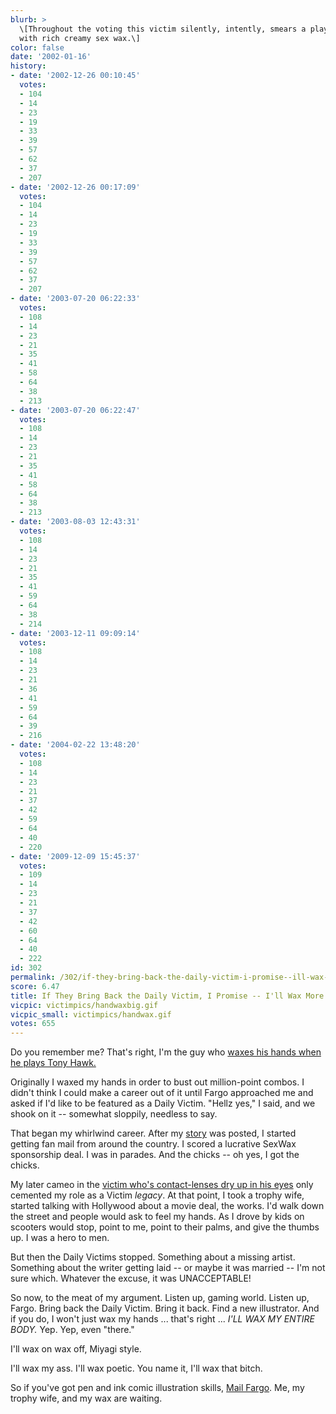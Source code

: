 ```yaml
---
blurb: >
  \[Throughout the voting this victim silently, intently, smears a playstation 2 controller
  with rich creamy sex wax.\]
color: false
date: '2002-01-16'
history:
- date: '2002-12-26 00:10:45'
  votes:
  - 104
  - 14
  - 23
  - 19
  - 33
  - 39
  - 57
  - 62
  - 37
  - 207
- date: '2002-12-26 00:17:09'
  votes:
  - 104
  - 14
  - 23
  - 19
  - 33
  - 39
  - 57
  - 62
  - 37
  - 207
- date: '2003-07-20 06:22:33'
  votes:
  - 108
  - 14
  - 23
  - 21
  - 35
  - 41
  - 58
  - 64
  - 38
  - 213
- date: '2003-07-20 06:22:47'
  votes:
  - 108
  - 14
  - 23
  - 21
  - 35
  - 41
  - 58
  - 64
  - 38
  - 213
- date: '2003-08-03 12:43:31'
  votes:
  - 108
  - 14
  - 23
  - 21
  - 35
  - 41
  - 59
  - 64
  - 38
  - 214
- date: '2003-12-11 09:09:14'
  votes:
  - 108
  - 14
  - 23
  - 21
  - 36
  - 41
  - 59
  - 64
  - 39
  - 216
- date: '2004-02-22 13:48:20'
  votes:
  - 108
  - 14
  - 23
  - 21
  - 37
  - 42
  - 59
  - 64
  - 40
  - 220
- date: '2009-12-09 15:45:37'
  votes:
  - 109
  - 14
  - 23
  - 21
  - 37
  - 42
  - 60
  - 64
  - 40
  - 222
id: 302
permalink: /302/if-they-bring-back-the-daily-victim-i-promise--ill-wax-more-than-my-hands/
score: 6.47
title: If They Bring Back the Daily Victim, I Promise -- I'll Wax More than My Hands
vicpic: victimpics/handwaxbig.gif
vicpic_small: victimpics/handwax.gif
votes: 655
---
```


Do you remember me? That's right, I'm the guy who [waxes his hands when
he plays Tony Hawk.](%ARTICLE[147]%)

Originally I waxed my hands in order to bust out million-point combos. I
didn't think I could make a career out of it until Fargo approached me
and asked if I'd like to be featured as a Daily Victim. "Hellz yes," I
said, and we shook on it -- somewhat sloppily, needless to say.

That began my whirlwind career. After my [story](%ARTICLE[147]%) was
posted, I started getting fan mail from around the country. I scored a
lucrative SexWax sponsorship deal. I was in parades. And the chicks --
oh yes, I got the chicks.

My later cameo in the [victim who's contact-lenses dry up in his
eyes](%ARTICLE[170]%) only cemented my role as a Victim *legacy*. At
that point, I took a trophy wife, started talking with Hollywood about a
movie deal, the works. I'd walk down the street and people would ask to
feel my hands. As I drove by kids on scooters would stop, point to me,
point to their palms, and give the thumbs up. I was a hero to men.

But then the Daily Victims stopped. Something about a missing artist.
Something about the writer getting laid -- or maybe it was married --
I'm not sure which. Whatever the excuse, it was UNACCEPTABLE!

So now, to the meat of my argument. Listen up, gaming world. Listen up,
Fargo. Bring back the Daily Victim. Bring it back. Find a new
illustrator. And if you do, I won't just wax my hands ... that's right
... *I'LL WAX MY ENTIRE BODY.* Yep. Yep, even "there."

I'll wax on wax off, Miyagi style.

I'll wax my ass. I'll wax poetic. You name it, I'll wax that bitch.

So if you've got pen and ink comic illustration skills, [Mail
Fargo](mailto:fargo@gamespy.com). Me, my trophy wife, and my wax are
waiting.